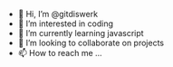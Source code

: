 - 👋 Hi, I’m @gitdiswerk
- 👀 I’m interested in coding
- 🌱 I’m currently learning javascript
- 💞️ I’m looking to collaborate on projects
- 📫 How to reach me ...

<!---
gitdiswerk/gitdiswerk is a ✨ special ✨ repository because its `README.md` (this file) appears on your GitHub profile.
You can click the Preview link to take a look at your changes.
--->
